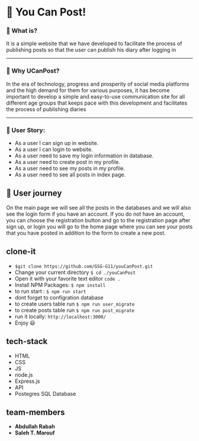 
# :rocket: You Can Post!

### :book: What is?

It is a simple website that we have developed to facilitate the process of publishing posts so that the user can publish his diary after logging in


---
### :iphone: Why UCanPost?
In the era of technology, progress and prosperity of social media platforms and the high demand for them for various purposes, it has become important to develop a simple and easy-to-use communication site for all different age groups that keeps pace with this development and facilitates the process of publishing diaries

---

### :memo: User Story:

* As a user I can sign up in website. 
* As a user I can login to website.
* As a user need to save my login information in database.
* As a user need to create post in my profile.
* As a user need to see my posts in my profile.
* As a user need to see all posts in index page.



## :train: User journey 

On the main page we will see all the posts in the databases
and we will also see the login form if you have an account. If you do not have an account, you can choose the registration button and go to the registration page after sign up, or login you will go to the home page where you can see your posts that you have posted in addition to the form to create a new post.

## clone-it
- `$git clone https://github.com/GSG-G11/youCanPost.git`
- Change your current directory `$ cd ./youCanPost`
- Open it with your favorite text editor `code .`
- Install NPM Packages: `$ npm install`
- to run start : `$ npm run start`
- dont forget to configration database
- to create users table run `$ npm run user_migrate`
- to create posts table run `$ npm run post_migrate`
- run it locally: `http://localhost:3000/`
- Enjoy :smiley:


## tech-stack
- HTML
- CSS
- JS
- node.js
- Express.js
- API
- Postegres SQL Database 


## team-members
* **Abdullah Rabah** 
* **Saleh T. Marouf**

